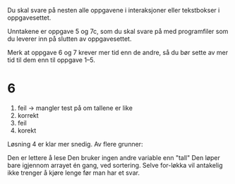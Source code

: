 Du skal svare på nesten alle oppgavene i interaksjoner eller tekstbokser i oppgavesettet.

Unntakene er oppgave 5 og 7c, som du skal svare på med programfiler som du leverer inn på slutten av oppgavesettet.

Merk at oppgave 6 og 7 krever mer tid enn de andre, så du bør sette av mer tid til dem enn til oppgave 1–5.


# 6

1. feil -> mangler test på om tallene er like
2. korrekt
3. feil
4. korekt

Løsning 4 er klar mer snedig. Av flere grunner:

Den er lettere å lese
Den bruker ingen andre variable enn "tall"
Den løper bare igjennom arrayet én gang, ved sortering. Selve for-løkka vil antakelig ikke trenger å kjøre lenge før man har et svar.